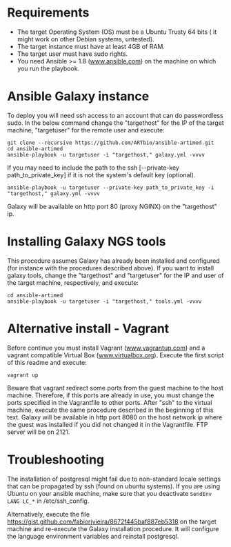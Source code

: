 # Requirements
  * The target Operating System (OS) must be a Ubuntu Trusty 64 bits ( it might work on other Debian systems, untested).
  * The target instance must have at least 4GB of RAM.
  * The target user must have sudo rights.
  * You need Ansible >= 1.8 (www.ansible.com) on the machine on which you run the playbook.
  
# Ansible Galaxy instance
To deploy you will need ssh access to an account that can do passwordless sudo.
In the below command change the "targethost" for the IP of the target machine, "targetuser" for the remote user and execute:
```
git clone --recursive https://github.com/ARTbio/ansible-artimed.git
cd ansible-artimed
ansible-playbook -u targetuser -i "targethost," galaxy.yml -vvvv
```
If you may need to include the path to the ssh [--private-key path_to_private_key] if it is not the system's default key (optional).
```
ansible-playbook -u targetuser --private-key path_to_private_key -i "targethost," galaxy.yml -vvvv
```
Galaxy will be available on http port 80 (proxy NGINX) on the "targethost" ip.

# Installing Galaxy NGS tools
This procedure assumes Galaxy has already been installed and configured (for instance with the procedures described above).
If you want to install galaxy tools, change the "targethost" and "targetuser" for the IP and user of the target machine, respectively, and execute: 
```
cd ansible-artimed
ansible-playbook -u targetuser -i "targethost," tools.yml -vvvv
```

# Alternative install - Vagrant
Before continue you must install Vagrant (www.vagrantup.com) and a vagrant compatible Virtual Box (www.virtualbox.org).
Execute the first script of this readme and execute:
```
vagrant up
```
Beware that vagrant redirect some ports from the guest machine to the host machine. 
Therefore, if this ports are already in use, you must change the ports specified in the Vagrantfile to other ports.
After "ssh" to the virtual machine, execute the same procedure described in the beginning of this text. 
Galaxy will be available in http port 8080 on the host network ip where the guest was installed if you did not changed it in the Vagrantfile. FTP server will be on 2121.

# Troubleshooting
The installation of postgresql might fail due to non-standard locale settings that can be propagated by ssh (found on ubuntu systems).
If you are using Ubuntu on your ansible machine, make sure that you deactivate `SendEnv LANG LC_*` in /etc/ssh_config.

Alternatively, execute the file https://gist.github.com/fabiorjvieira/8672f445baf887eb5318 on the target machine and re-execute the Galaxy installation procedure.
It will configure the language environment variables and reinstall postgresql.

